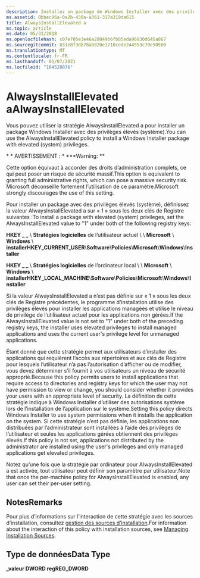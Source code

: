 ```yaml
---
description: Installez un package de Windows Installer avec des privilèges élevés (système).
ms.assetid: 0bbec06a-0a2b-430a-a361-317a319da615
title: AlwaysInstallElevated a
ms.topic: article
ms.date: 05/31/2018
ms.openlocfilehash: c07e705e3e46a28049b6fb85eda96930d645a867
ms.sourcegitcommit: 831e8f3db78ab820e1710cede244553c70e50500
ms.translationtype: MT
ms.contentlocale: fr-FR
ms.lasthandoff: 01/07/2021
ms.locfileid: "104528876"
---
```

# <a name="alwaysinstallelevated"></a><span data-ttu-id="8ef28-103">AlwaysInstallElevated a</span><span class="sxs-lookup"><span data-stu-id="8ef28-103">AlwaysInstallElevated</span></span>

<span data-ttu-id="8ef28-104">Vous pouvez utiliser la stratégie AlwaysInstallElevated a pour installer un package Windows Installer avec des privilèges élevés (système).</span><span class="sxs-lookup"><span data-stu-id="8ef28-104">You can use the AlwaysInstallElevated policy to install a Windows Installer package with elevated (system) privileges.</span></span>

<span data-ttu-id="8ef28-105">\* \* AVERTISSEMENT : \* \*</span><span class="sxs-lookup"><span data-stu-id="8ef28-105">\*\*Warning:  \*\*</span></span>

<span data-ttu-id="8ef28-106">Cette option équivaut à accorder des droits d’administration complets, ce qui peut poser un risque de sécurité massif.</span><span class="sxs-lookup"><span data-stu-id="8ef28-106">This option is equivalent to granting full administrative rights, which can pose a massive security risk.</span></span> <span data-ttu-id="8ef28-107">Microsoft déconseille fortement l’utilisation de ce paramètre.</span><span class="sxs-lookup"><span data-stu-id="8ef28-107">Microsoft strongly discourages the use of this setting.</span></span>

<span data-ttu-id="8ef28-108">Pour installer un package avec des privilèges élevés (système), définissez la valeur AlwaysInstallElevated a sur « 1 » sous les deux clés de Registre suivantes :</span><span class="sxs-lookup"><span data-stu-id="8ef28-108">To install a package with elevated (system) privileges, set the AlwaysInstallElevated value to "1" under both of the following registry keys:</span></span>

<span data-ttu-id="8ef28-109">**HKEY \_ \_** \\ **Stratégies logicielles** de l’utilisateur actuel \\  \\ **Microsoft** \\ **Windows** \\ **installer**</span><span class="sxs-lookup"><span data-stu-id="8ef28-109">**HKEY\_CURRENT\_USER**\\**Software**\\**Policies**\\**Microsoft**\\**Windows**\\**Installer**</span></span>

<span data-ttu-id="8ef28-110">**HKEY \_ \_** \\ **Stratégies logicielles** de l’ordinateur local \\  \\ **Microsoft** \\ **Windows** \\ **installer**</span><span class="sxs-lookup"><span data-stu-id="8ef28-110">**HKEY\_LOCAL\_MACHINE**\\**Software**\\**Policies**\\**Microsoft**\\**Windows**\\**Installer**</span></span>

<span data-ttu-id="8ef28-111">Si la valeur AlwaysInstallElevated a n’est pas définie sur « 1 » sous les deux clés de Registre précédentes, le programme d’installation utilise des privilèges élevés pour installer les applications managées et utilise le niveau de privilège de l’utilisateur actuel pour les applications non gérées.</span><span class="sxs-lookup"><span data-stu-id="8ef28-111">If the AlwaysInstallElevated value is not set to "1" under both of the preceding registry keys, the installer uses elevated privileges to install managed applications and uses the current user's privilege level for unmanaged applications.</span></span>

<span data-ttu-id="8ef28-112">Étant donné que cette stratégie permet aux utilisateurs d’installer des applications qui requièrent l’accès aux répertoires et aux clés de Registre pour lesquels l’utilisateur n’a pas l’autorisation d’afficher ou de modifier, vous devez déterminer s’il fournit à vos utilisateurs un niveau de sécurité approprié.</span><span class="sxs-lookup"><span data-stu-id="8ef28-112">Because this policy permits users to install applications that require access to directories and registry keys for which the user may not have permission to view or change, you should consider whether it provides your users with an appropriate level of security.</span></span> <span data-ttu-id="8ef28-113">La définition de cette stratégie indique à Windows Installer d’utiliser des autorisations système lors de l’installation de l’application sur le système.</span><span class="sxs-lookup"><span data-stu-id="8ef28-113">Setting this policy directs Windows Installer to use system permissions when it installs the application on the system.</span></span> <span data-ttu-id="8ef28-114">Si cette stratégie n’est pas définie, les applications non distribuées par l’administrateur sont installées à l’aide des privilèges de l’utilisateur et seules les applications gérées obtiennent des privilèges élevés.</span><span class="sxs-lookup"><span data-stu-id="8ef28-114">If this policy is not set, applications not distributed by the administrator are installed using the user's privileges and only managed applications get elevated privileges.</span></span>

<span data-ttu-id="8ef28-115">Notez qu’une fois que la stratégie par ordinateur pour AlwaysInstallElevated a est activée, tout utilisateur peut définir son paramètre par utilisateur.</span><span class="sxs-lookup"><span data-stu-id="8ef28-115">Note that once the per-machine policy for AlwaysInstallElevated is enabled, any user can set their per-user setting.</span></span>

## <a name="remarks"></a><span data-ttu-id="8ef28-116">Notes</span><span class="sxs-lookup"><span data-stu-id="8ef28-116">Remarks</span></span>

<span data-ttu-id="8ef28-117">Pour plus d’informations sur l’interaction de cette stratégie avec les sources d’installation, consultez [gestion des sources d’installation](managing-installation-sources.md).</span><span class="sxs-lookup"><span data-stu-id="8ef28-117">For information about the interaction of this policy with installation sources, see [Managing Installation Sources](managing-installation-sources.md).</span></span>

## <a name="data-type"></a><span data-ttu-id="8ef28-118">Type de données</span><span class="sxs-lookup"><span data-stu-id="8ef28-118">Data Type</span></span>

<span data-ttu-id="8ef28-119">**\_valeur DWORD reg**</span><span class="sxs-lookup"><span data-stu-id="8ef28-119">**REG\_DWORD**</span></span>

 

 



